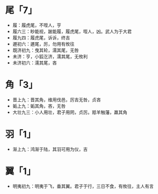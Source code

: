 # 尾「7」
* 履：履虎尾，不咥人，亨
* 履六三：眇能视，跛能履，履虎尾，咥人，凶。武人为于大君
* 履九四：履虎尾，诉诉，终吉
* 遯初六：遯尾，厉，勿用有攸往
* 既济初九：曳其轮，濡其尾，无咎
* 未济：亨，小狐汔济，濡其尾，无攸利
* 未济初六：濡其尾，吝
# 角「3」
* 晋上九：晋其角，维用伐邑，厉吉无咎，贞吝
* 姤上九：姤其角，吝，无咎
* 大壮九三：小人用壮，君子用罔，贞厉。羝羊触藩，羸其角
# 羽「1」
* 渐上九：鸿渐于陆，其羽可用为仪，吉
# 翼「1」
* 明夷初九：明夷于飞，垂其翼。君子于行，三日不食，有攸往，主人有言